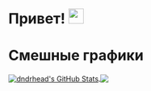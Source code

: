 # Привет! <img src="https://raw.githubusercontent.com/MartinHeinz/MartinHeinz/master/wave.gif" width="30px">

# Смешные графики
<a href="https://github.com/dndrheadof/dndrheadof">
  <img align="center" src="https://github-readme-stats.vercel.app/api?username=dndrheadof&show_icons=true&line_height=27&count_private=true&title_color=ffffff&text_color=c9cacc&icon_color=2bbc8a&bg_color=1d1f21" alt="dndrhead's GitHub Stats" />
</a>
<a href="https://github.com/dndrheadof/dndrheadof">
  <img align="center" src="https://github-readme-stats.vercel.app/api/top-langs/?username=dndrheadof&title_color=ffffff&text_color=c9cacc&icon_color=2bbc8a&bg_color=1d1f21&langs_count=3" />
</a>

<!--
**dndrheadof/dndrheadof** is a ✨ _special_ ✨ repository because its `README.md` (this file) appears on your GitHub profile.

Here are some ideas to get you started:

- 🔭 I’m currently working on ...
- 🌱 I’m currently learning ...
- 👯 I’m looking to collaborate on ...
- 🤔 I’m looking for help with ...
- 💬 Ask me about ...
- 📫 How to reach me: ...
- 😄 Pronouns: ...
- ⚡ Fun fact: ...
-->
